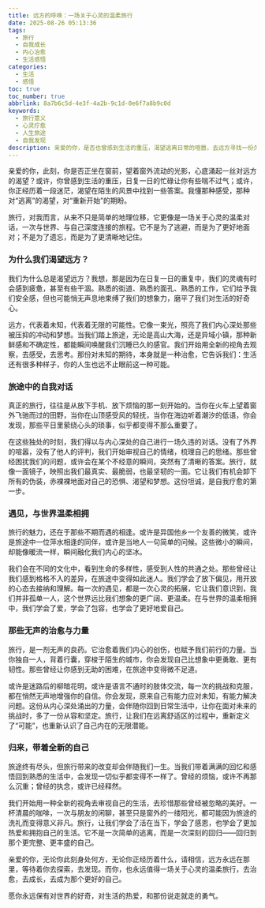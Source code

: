```yaml
---
title: 远方的呼唤：一场关于心灵的温柔旅行
date: 2025-08-26 05:13:36
tags:
  - 旅行
  - 自我成长
  - 内心治愈
  - 生活感悟
categories:
  - 生活
  - 感悟
toc: true
toc_number: true
abbrlink: 8a7b6c5d-4e3f-4a2b-9c1d-0e6f7a8b9c0d
keywords:
  - 旅行意义
  - 心灵疗愈
  - 人生旅途
  - 自我发现
description: 亲爱的你，是否也曾感到生活的重压，渴望逃离日常的喧嚣，去远方寻找一份久违的宁静与答案？旅行，不仅仅是身体的位移，更是一场灵魂的洗礼，一次与内心深处最真实的自己温柔相遇的旅程。它让我们在陌生的风景中，重新审视自己，找回那些被遗忘的勇气和力量。
---
```


亲爱的你，此刻，你是否正坐在窗前，望着窗外流动的光影，心底涌起一丝对远方的渴望？或许，你曾感到生活的重压，日复一日的忙碌让你有些喘不过气；或许，你正经历着一段迷茫，渴望在陌生的风景中找到一些答案。我懂那种感受，那种对“逃离”的渴望，对“重新开始”的期盼。

旅行，对我而言，从来不只是简单的地理位移，它更像是一场关于心灵的温柔对话，一次与世界、与自己深度连接的旅程。它不是为了逃避，而是为了更好地面对；不是为了遗忘，而是为了更清晰地记住。

### 为什么我们渴望远方？

我们为什么总是渴望远方？我想，那是因为在日复一日的重复中，我们的灵魂有时会感到疲惫，甚至有些干涸。熟悉的街道、熟悉的面孔、熟悉的工作，它们给予我们安全感，但也可能悄无声息地束缚了我们的想象力，磨平了我们对生活的好奇心。

远方，代表着未知，代表着无限的可能性。它像一束光，照亮了我们内心深处那些被压抑的冲动和梦想。当我们踏上旅途，无论是高山大海，还是异域小镇，那种新鲜感和不确定性，都能瞬间唤醒我们沉睡已久的感官。我们开始用全新的视角去观察，去感受，去思考。那份对未知的期待，本身就是一种治愈，它告诉我们：生活还有很多种样子，你的人生也远不止眼前这一种可能。

### 旅途中的自我对话

真正的旅行，往往是从放下手机、放下烦恼的那一刻开始的。当你在火车上望着窗外飞驰而过的田野，当你在山顶感受风的轻抚，当你在海边听着潮汐的低语，你会发现，那些平日里萦绕心头的琐事，似乎都变得不那么重要了。

在这些独处的时刻，我们得以与内心深处的自己进行一场久违的对话。没有了外界的喧嚣，没有了他人的评判，我们开始审视自己的情绪，梳理自己的思绪。那些曾经困扰我们的问题，或许会在某个不经意的瞬间，突然有了清晰的答案。旅行，就像一面镜子，映照出我们最真实、最脆弱，也最坚韧的一面。它让我们有机会卸下所有的伪装，赤裸裸地面对自己的恐惧、渴望和梦想。这份坦诚，是自我疗愈的第一步。

### 遇见，与世界温柔相拥

旅行的魅力，还在于那些不期而遇的相逢。或许是异国他乡一个友善的微笑，或许是旅途中一位萍水相逢的同伴，或许是当地人一句简单的问候。这些微小的瞬间，却能像暖流一样，瞬间融化我们内心的坚冰。

我们会在不同的文化中，看到生命的多样性，感受到人性的共通之处。那些曾经让我们感到格格不入的差异，在旅途中变得如此迷人。我们学会了放下偏见，用开放的心态去接纳和理解。每一次的遇见，都是一次心灵的拓展，它让我们意识到，我们并非孤单一人，这个世界远比我们想象的更广阔、更温柔。在与世界的温柔相拥中，我们学会了爱，学会了包容，也学会了更好地爱自己。

### 那些无声的治愈与力量

旅行，是一剂无声的良药。它治愈着我们内心的创伤，也赋予我们前行的力量。当你独自一人，背着行囊，穿梭于陌生的城市，你会发现自己比想象中更勇敢、更有韧性。那些曾经让你感到无助的困难，在旅途中变得微不足道。

或许是迷路后的柳暗花明，或许是语言不通时的肢体交流，每一次的挑战和克服，都在悄然无声地增强你的自信。你会发现，原来自己有能力应对未知，有能力解决问题。这份从内心深处涌出的力量，会伴随你回到日常生活中，让你在面对未来的挑战时，多了一份从容和坚定。旅行，让我们在远离舒适区的过程中，重新定义了“可能”，也重新认识了自己内在的无限潜能。

### 归来，带着全新的自己

旅途终有尽头，但旅行带来的改变却会伴随我们一生。当我们带着满满的回忆和感悟回到熟悉的生活中，会发现一切似乎都变得不一样了。曾经的烦恼，或许不再那么沉重；曾经的执念，或许已经释然。

我们开始用一种全新的视角去审视自己的生活，去珍惜那些曾经被忽略的美好。一杯清晨的咖啡，一次与朋友的闲聊，甚至只是窗外的一缕阳光，都可能因为旅途的洗礼而变得意义非凡。旅行，让我们学会了活在当下，学会了感恩，也学会了更加热爱和拥抱自己的生活。它不是一次简单的逃离，而是一次深刻的回归——回归到那个更完整、更丰盛的自己。

亲爱的你，无论你此刻身处何方，无论你正经历着什么，请相信，远方永远在那里，等待着你去探索，去发现。而你，也永远值得一场关于心灵的温柔旅行，去治愈，去成长，去成为那个更好的自己。

愿你永远保有对世界的好奇，对生活的热爱，和那份说走就走的勇气。
